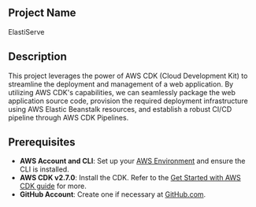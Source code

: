 ## Project Name
ElastiServe

## Description

This project leverages the power of AWS CDK (Cloud Development Kit) to streamline the deployment and management of a web application. By utilizing AWS CDK's capabilities, we can seamlessly package the web application source code, provision the required deployment infrastructure using AWS Elastic Beanstalk resources, and establish a robust CI/CD pipeline through AWS CDK Pipelines.

## Prerequisites

- **AWS Account and CLI**: Set up your [AWS Environment](<[AWS Environment Link](https://aws.amazon.com/getting-started/guides/setup-environment/?sc_channel=el&sc_campaign=devopswave&sc_content=cicdcdkebaws&sc_geo=mult&sc_country=mult&sc_outcome=acq)>) and ensure the CLI is installed.
- **AWS CDK v2.7.0**: Install the CDK. Refer to the [Get Started with AWS CDK guide](<AWS CDK Guide Link>) for more.
- **GitHub Account**: Create one if necessary at [GitHub.com](https://github.com).
